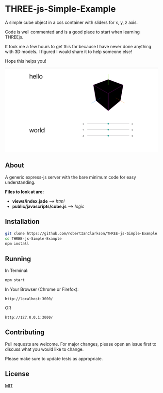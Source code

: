 # THREE-js-Simple-Example

A simple cube object in a css container with sliders for x, y, z axis.

Code is well commented and is a good place to start when learning THREEjs.

It took me a few hours to get this far because I have never done anything with 3D models. I figured I would share it to help someone else!

Hope this helps you! 

<img src="./readme_images/screenshot.png">

## About
 
A generic express-js server with the bare minimum code for easy understanding.

**Files to look at are:** 
- **views/index.jade** --> *html*
- **public/javascripts/cube.js** --> *logic*

## Installation 

```bash
git clone https://github.com/robertIanClarkson/THREE-js-Simple-Example.git
cd THREE-js-Simple-Example
npm install
```

## Running

In Terminal:
```bash
npm start
```

In Your Browser (Chrome or Firefox):
```
http://localhost:3000/
```
OR
```
http://127.0.0.1:3000/
```

## Contributing
Pull requests are welcome. For major changes, please open an issue first to discuss what you would like to change.

Please make sure to update tests as appropriate.

## License
[MIT](https://choosealicense.com/licenses/mit/)
